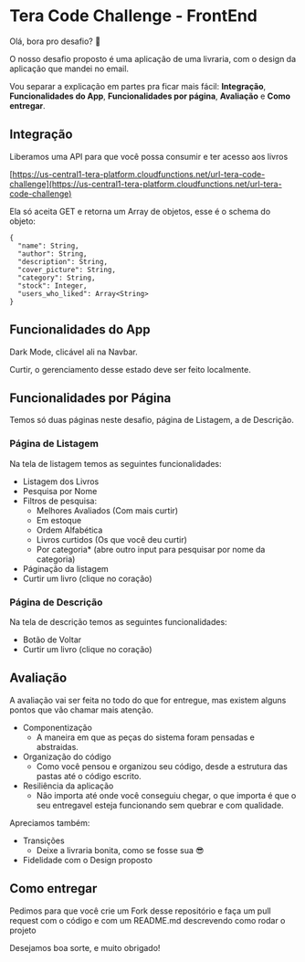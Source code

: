 # Tera Code Challenge - FrontEnd

Olá, bora pro desafio? :dancers:

O nosso desafio proposto é uma aplicação de uma livraria, com o design da aplicação que mandei no email.

Vou separar a explicação em partes pra ficar mais fácil: **Integração**, **Funcionalidades do App**, **Funcionalidades por página**, **Avaliação** e **Como entregar**.


## Integração

Liberamos uma API para que você possa consumir e ter acesso aos livros

[https://us-central1-tera-platform.cloudfunctions.net/url-tera-code-challenge](https://us-central1-tera-platform.cloudfunctions.net/url-tera-code-challenge)

Ela só aceita GET e retorna um Array de objetos, esse é o schema do objeto:

```
{
  "name": String,
  "author": String,
  "description": String, 
  "cover_picture": String,
  "category": String,
  "stock": Integer,
  "users_who_liked": Array<String>
}
```

## Funcionalidades do App


Dark Mode, clicável ali na Navbar.

Curtir, o gerenciamento desse estado deve ser feito localmente.


## Funcionalidades por Página


Temos só duas páginas neste desafio, página de Listagem, a de Descrição.


### Página de Listagem

Na tela de listagem temos as seguintes funcionalidades:

- Listagem dos Livros
- Pesquisa por Nome
- Filtros de pesquisa:
  - Melhores Avaliados (Com mais curtir)
  - Em estoque
  - Ordem Alfabética
  - Livros curtidos (Os que você deu curtir)
  - Por categoria* (abre outro input para pesquisar por nome da categoria)
- Páginação da listagem
- Curtir um livro (clique no coração)


### Página de Descrição

Na tela de descrição temos as seguintes funcionalidades:

- Botão de Voltar
- Curtir um livro (clique no coração)


## Avaliação

A avaliação vai ser feita no todo do que for entregue, mas existem alguns pontos que vão chamar mais atenção.

- Componentização
  - A maneira em que as peças do sistema foram pensadas e abstraidas.
- Organização do código
  - Como você pensou e organizou seu código, desde a estrutura das pastas até o código escrito.
- Resiliência da aplicação
  - Não importa até onde você conseguiu chegar, o que importa é que o seu entregavel esteja funcionando sem quebrar e com qualidade.

Apreciamos também:

- Transições
  - Deixe a livraria bonita, como se fosse sua :sunglasses:
- Fidelidade com o Design proposto

## Como entregar

Pedimos para que você crie um Fork desse repositório e faça um pull request com o código e com um README.md descrevendo como rodar o projeto

Desejamos boa sorte, e muito obrigado!
